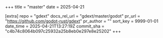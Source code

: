 +++
title = "master"
date = 2025-04-21

[extra]
repo = "gdext"
docs_rel_url = "gdext/master/godot"
pr_url = "https://github.com/godot-rust/gdext"
pr_author = ""
sort_key = 9999-01-01
date_time = 2025-04-21T13:27:19Z
commit_sha = "c4b74c8064b097c25932a25b8eb0e297e8e25202"
+++


